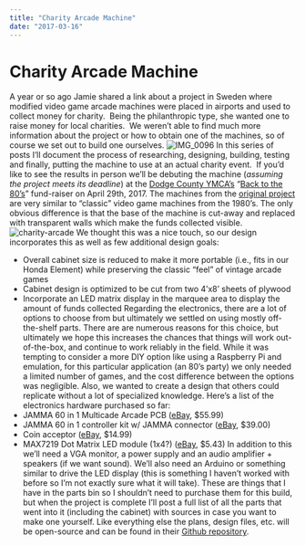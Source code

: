 ```yaml
---
title: "Charity Arcade Machine"
date: "2017-03-16"
---
```


<div class="content">
<h1 id="charity-arcade-machine">Charity Arcade Machine</h1>
<p>A year or so ago Jamie shared a link about a project in Sweden where modified video game arcade machines were placed in airports and used to collect money for charity.  Being the philanthropic type, she wanted one to raise money for local charities.  We weren’t able to find much more information about the project or how to obtain one of the machines, so of course we set out to build one ourselves. <img alt="IMG_0096" src="/wp/2017/03/img_0096.jpg"/> In this series of posts I’ll document the process of researching, designing, building, testing and finally, putting the machine to use at an actual charity event.  If you’d like to see the results in person we’ll be debuting the machine (<em>assuming the project meets its deadline</em>) at the <a href="http://www.theydc.org/" target="_blank">Dodge County YMCA’s</a> “<a href="https://www.facebook.com/events/260254934428525/" target="_blank">Back to the 80’s</a>” fund-raiser on April 29th, 2017. The machines from the <a href="https://www.youtube.com/watch?v=9eIRP68PQvo" target="_blank">original project</a> are very similar to “classic” video game machines from the 1980’s. The only obvious difference is that the base of the machine is cut-away and replaced with transparent walls which make the funds collected visible. <img alt="charity-arcade" src="/wp/2017/03/charity-arcade.jpeg"/> We thought this was a nice touch, so our design incorporates this as well as few additional design goals:</p>
<ul>
<li>Overall cabinet size is reduced to make it more portable (i.e., fits in our Honda Element) while preserving the classic “feel” of vintage arcade games</li>
<li>Cabinet design is optimized to be cut from two 4’x8’ sheets of plywood</li>
<li>Incorporate an LED matrix display in the marquee area to display the amount of funds collected
Regarding the electronics, there are a lot of options to choose from but ultimately we settled on using mostly off-the-shelf parts. There are are numerous reasons for this choice, but ultimately we hope this increases the chances that things will work out-of-the-box, and continue to work reliably in the field. While it was tempting to consider a more DIY option like using a Raspberry Pi and emulation, for this particular application (an 80’s party) we only needed a limited number of games, and the cost difference between the options was negligible. Also, we wanted to create a design that others could replicate without a lot of specialized knowledge. Here’s a list of the electronics hardware purchased so far:</li>
<li>JAMMA 60 in 1 Multicade Arcade PCB (<a href="http://www.ebay.com/itm/182474508071?_trksid=p2057872.m2749.l2649&amp;ssPageName=STRK%3AMEBIDX%3AIT" target="_blank">eBay</a>, $55.99)</li>
<li>JAMMA 60 in 1 controller kit w/ JAMMA connector (<a href="http://www.ebay.com/itm/251336973880?_trksid=p2057872.m2749.l2649&amp;ssPageName=STRK%3AMEBIDX%3AIT" target="_blank">eBay</a>, $39.00)</li>
<li>Coin acceptor (<a href="http://www.ebay.com/itm/262760538183?_trksid=p2057872.m2749.l2649&amp;ssPageName=STRK%3AMEBIDX%3AIT" target="_blank">eBay</a>, $14.99)</li>
<li>MAX7219 Dot Matrix LED module (1x4?) (<a href="http://www.ebay.com/itm/311704573803?_trksid=p2057872.m2749.l2649&amp;var=610604236285&amp;ssPageName=STRK%3AMEBIDX%3AIT" target="_blank">eBay</a>, $5.43)
In addition to this we’ll need a VGA monitor, a power supply and an audio amplifier + speakers (if we want sound). We’ll also need an Arduino or something similar to drive the LED display (this is something I haven’t worked with before so I’m not exactly sure what it will take). These are things that I have in the parts bin so I shouldn’t need to purchase them for this build, but when the project is complete I’ll post a full list of all the parts that went into it (including the cabinet) with sources in case you want to make one yourself. Like everything else the plans, design files, etc. will be open-source and can be found in their <a href="https://github.com/jjg/charityarcade" target="_blank">Github repository</a>.</li>
</ul>
</div>
